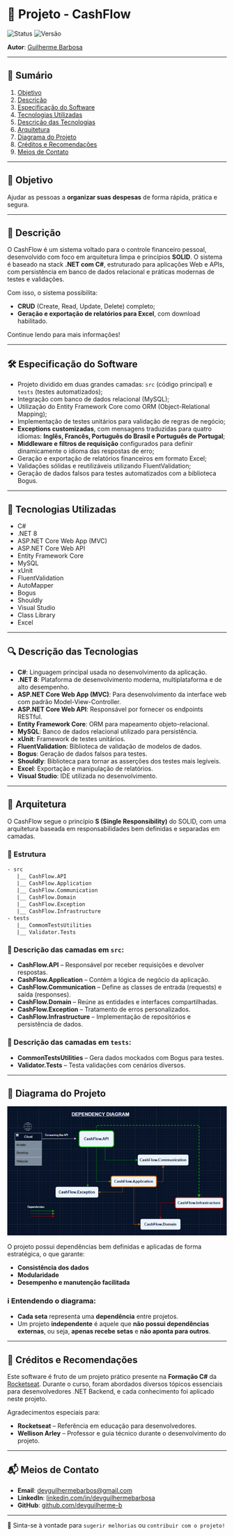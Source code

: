 # 📘 Projeto - CashFlow

![Status](https://img.shields.io/badge/status-em%20desenvolvimento-yellow)
![Versão](https://img.shields.io/badge/vers%C3%A3o-1.0-blue)

**Autor**: [Guilherme Barbosa](https://github.com/devguilherme-b)

---

## 📑 Sumário

1. [Objetivo](#-objetivo)  
2. [Descrição](#-descrição)  
3. [Especificação do Software](#-especificação-do-software)  
4. [Tecnologias Utilizadas](#-tecnologias-utilizadas)  
5. [Descrição das Tecnologias](#-descrição-das-tecnologias)  
6. [Arquitetura](#arquitetura)  
7. [Diagrama do Projeto](#diagrama-do-projeto)  
8. [Créditos e Recomendações](#-créditos-e-recomendações)  
9. [Meios de Contato](#-meios-de-contato)

---

## 🎯 Objetivo

Ajudar as pessoas a **organizar suas despesas** de forma rápida, prática e segura.

---

## 📄 Descrição

O CashFlow é um sistema voltado para o controle financeiro pessoal, desenvolvido com foco em arquitetura limpa e princípios **SOLID**. O sistema é baseado na stack **.NET com C#**, estruturado para aplicações Web e APIs, com persistência em banco de dados relacional e práticas modernas de testes e validações.

Com isso, o sistema possibilita:

- **CRUD** (Create, Read, Update, Delete) completo;
- **Geração e exportação de relatórios para Excel**, com download habilitado.

Continue lendo para mais informações!

---

## 🛠️ Especificação do Software

- Projeto dividido em duas grandes camadas: `src` (código principal) e `tests` (testes automatizados);
- Integração com banco de dados relacional (MySQL);
- Utilização do Entity Framework Core como ORM (Object-Relational Mapping);
- Implementação de testes unitários para validação de regras de negócio;
- **Exceptions customizadas**, com mensagens traduzidas para quatro idiomas: **Inglês, Francês, Português do Brasil e Português de Portugal**;
- **Middleware e filtros de requisição** configurados para definir dinamicamente o idioma das respostas de erro;
- Geração e exportação de relatórios financeiros em formato Excel;
- Validações sólidas e reutilizáveis utilizando FluentValidation;
- Geração de dados falsos para testes automatizados com a biblioteca Bogus.

---

## 🧰 Tecnologias Utilizadas

- C#  
- .NET 8  
- ASP.NET Core Web App (MVC)  
- ASP.NET Core Web API  
- Entity Framework Core  
- MySQL  
- xUnit  
- FluentValidation  
- AutoMapper  
- Bogus  
- Shouldly  
- Visual Studio  
- Class Library  
- Excel  

---

## 🔍 Descrição das Tecnologias

- **C#**: Linguagem principal usada no desenvolvimento da aplicação.  
- **.NET 8**: Plataforma de desenvolvimento moderna, multiplataforma e de alto desempenho.  
- **ASP.NET Core Web App (MVC)**: Para desenvolvimento da interface web com padrão Model-View-Controller.  
- **ASP.NET Core Web API**: Responsável por fornecer os endpoints RESTful.  
- **Entity Framework Core**: ORM para mapeamento objeto-relacional.  
- **MySQL**: Banco de dados relacional utilizado para persistência.  
- **xUnit**: Framework de testes unitários.  
- **FluentValidation**: Biblioteca de validação de modelos de dados.  
- **Bogus**: Geração de dados falsos para testes.  
- **Shouldly**: Biblioteca para tornar as asserções dos testes mais legíveis.  
- **Excel**: Exportação e manipulação de relatórios.  
- **Visual Studio**: IDE utilizada no desenvolvimento.  

---

## 🧱 Arquitetura

O CashFlow segue o princípio **S (Single Responsibility)** do SOLID, com uma arquitetura baseada em responsabilidades bem definidas e separadas em camadas.

### 📁 Estrutura

```
- src
   |__ CashFlow.API
   |__ CashFlow.Application
   |__ CashFlow.Communication
   |__ CashFlow.Domain
   |__ CashFlow.Exception
   |__ CashFlow.Infrastructure
- tests
   |__ CommomTestsUtilities
   |__ Validator.Tests
```

### 📂 Descrição das camadas em `src`:

- **CashFlow.API** – Responsável por receber requisições e devolver respostas.  
- **CashFlow.Application** – Contém a lógica de negócio da aplicação.  
- **CashFlow.Communication** – Define as classes de entrada (requests) e saída (responses).  
- **CashFlow.Domain** – Reúne as entidades e interfaces compartilhadas.  
- **CashFlow.Exception** – Tratamento de erros personalizados.  
- **CashFlow.Infrastructure** – Implementação de repositórios e persistência de dados.

### 🧪 Descrição das camadas em `tests`:

- **CommonTestsUtilities** – Gera dados mockados com Bogus para testes.  
- **Validator.Tests** – Testa validações com cenários diversos.

---

## 🧭 Diagrama do Projeto

<img src="src/CashFlow.Communication/Assets/imgs/Dependency-diagram.png" alt="Diagrama de dependência do projeto">

O projeto possui dependências bem definidas e aplicadas de forma estratégica, o que garante:

- **Consistência dos dados**
- **Modularidade**
- **Desempenho e manutenção facilitada**

### ℹ️ Entendendo o diagrama:
- **Cada seta** representa uma **dependência** entre projetos.
- Um projeto **independente** é aquele que **não possui dependências externas**, ou seja, **apenas recebe setas** e **não aponta para outros**.


---

## 🙌 Créditos e Recomendações

Este software é fruto de um projeto prático presente na **Formação C#** da [Rocketseat](https://www.rocketseat.com.br/). Durante o curso, foram abordados diversos tópicos essenciais para desenvolvedores .NET Backend, e cada conhecimento foi aplicado neste projeto.

Agradecimentos especiais para:

- **Rocketseat** – Referência em educação para desenvolvedores.  
- **Wellison Arley** – Professor e guia técnico durante o desenvolvimento do projeto.

---

## 📬 Meios de Contato

- **Email**: [devguilhermebarbos@gmail.com](mailto:devguilhermebarbos@gmail.com)  
- **LinkedIn**: [linkedin.com/in/devguilhermebarbosa](https://linkedin.com/in/devguilhermebarbosa)  
- **GitHub**: [github.com/devguilherme-b](https://github.com/devguilherme-b)

---


🧠 Sinta-se à vontade para `sugerir melhorias` ou `contribuir com o projeto! `
